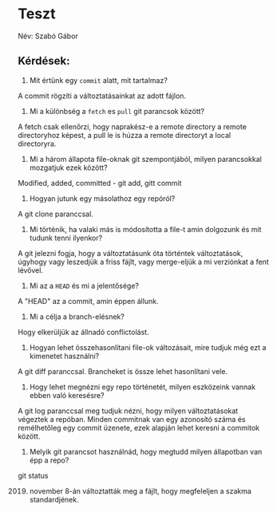 # Teszt

Név: Szabó Gábor

## Kérdések:

1. Mit értünk egy `commit` alatt, mit tartalmaz?

A commit rögzíti a változtatásainkat az adott fájlon.

1. Mi a különbség a `fetch` es `pull` git parancsok között?

A fetch csak ellenőrzi, hogy naprakész-e a remote directory a remote directoryhoz képest, a pull le is húzza a remote directoryt a local directoryra.

1. Mi a három állapota file-oknak git szempontjából, milyen parancsokkal mozgatjuk ezek között?

Modified, added, committed - git add, gitt commit

1. Hogyan jutunk egy másolathoz egy repóról?

A git clone paranccsal.

1. Mi történik, ha valaki más is módosította a file-t amin dolgozunk és mit tudunk tenni ilyenkor?

A git jelezni fogja, hogy a változtatásunk óta történtek változtatások, úgyhogy vagy leszedjük a friss fájlt, vagy merge-eljük a mi verziónkat a fent lévővel.

1. Mi az a `HEAD` és mi a jelentősége?

A "HEAD" az a commit, amin éppen állunk.

1. Mi a célja a branch-elésnek?

Hogy elkerüljük az állnadó conflictolást.

1. Hogyan lehet összehasonlítani file-ok változásait, mire tudjuk még ezt a kimenetet használni?

A git diff paranccsal. Brancheket is össze lehet hasonlítani vele.

1. Hogy lehet megnézni egy repo történetét, milyen eszközeink vannak ebben való keresésre?

A git log paranccsal meg tudjuk nézni, hogy milyen változtatásokat végeztek a repóban. Minden commitnak van egy azonosító száma és remélhetőleg egy commit üzenete, ezek alapján lehet keresni a commitok között.

1. Melyik git parancsot használnád, hogy megtudd milyen állapotban van épp a repo?

git status

2019. november 8-án változtatták meg a fájlt, hogy megfeleljen a szakma standardjének.
